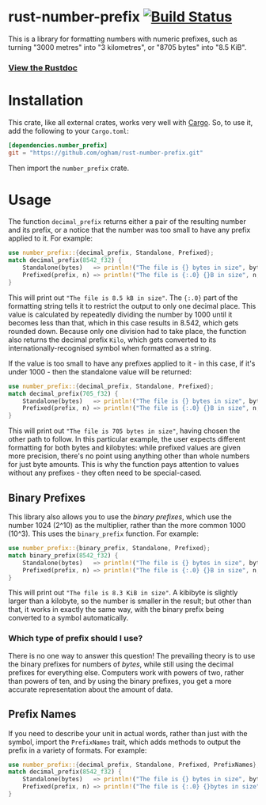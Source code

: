# rust-number-prefix [![Build Status](https://travis-ci.org/ogham/rust-number-prefix.svg?branch=master)](https://travis-ci.org/ogham/rust-number-prefix)

This is a library for formatting numbers with numeric prefixes, such as
turning "3000 metres" into "3 kilometres", or "8705 bytes" into "8.5 KiB".

### [View the Rustdoc](http://ogham.rustdocs.org/locale/)

# Installation

This crate, like all external crates, works very well with
[Cargo](http://crates.io/). So, to use it, add the following to your
`Cargo.toml`:

```toml
[dependencies.number_prefix]
git = "https://github.com/ogham/rust-number-prefix.git"
```

Then import the `number_prefix` crate.

# Usage

The function `decimal_prefix` returns either a pair of the resulting number
and its prefix, or a notice that the number was too small to have any
prefix applied to it. For example:

```rust
use number_prefix::{decimal_prefix, Standalone, Prefixed};
match decimal_prefix(8542_f32) {
	Standalone(bytes)   => println!("The file is {} bytes in size", bytes),
    Prefixed(prefix, n) => println!("The file is {:.0} {}B in size", n, prefix),
}
```

This will print out `"The file is 8.5 kB in size"`. The `{:.0}` part of
the formatting string tells it to restrict the output to only one decimal
place. This value is calculated by repeatedly dividing the number by 1000
until it becomes less than that, which in this case results in 8.542, which
gets rounded down. Because only one division had to take place, the
function also returns the decimal prefix `Kilo`, which gets converted to
its internationally-recognised symbol when formatted as a string.

If the value is too small to have any prefixes applied to it - in this
case, if it's under 1000 - then the standalone value will be returned:

```rust
use number_prefix::{decimal_prefix, Standalone, Prefixed};
match decimal_prefix(705_f32) {
	Standalone(bytes)   => println!("The file is {} bytes in size", bytes),
    Prefixed(prefix, n) => println!("The file is {:.0} {}B in size", n, prefix),
}
```

This will print out `"The file is 705 bytes in size"`, having chosen the
other path to follow. In this particular example, the user expects
different formatting for both bytes and kilobytes: while prefixed values
are given more precision, there's no point using anything other than whole
numbers for just byte amounts. This is why the function pays attention to
values without any prefixes - they often need to be special-cased.

## Binary Prefixes

This library also allows you to use the *binary prefixes*, which use the
number 1024 (2^10) as the multiplier, rather than the more common 1000
(10^3). This uses the `binary_prefix` function. For example:

```rust
use number_prefix::{binary_prefix, Standalone, Prefixed};
match binary_prefix(8542_f32) {
	Standalone(bytes)   => println!("The file is {} bytes in size", bytes),
    Prefixed(prefix, n) => println!("The file is {:.0} {}B in size", n, prefix),
}
```

This will print out `"The file is 8.3 KiB in size"`. A kibibyte is
slightly larger than a kilobyte, so the number is smaller in the result;
but other than that, it works in exactly the same way, with the binary
prefix being converted to a symbol automatically.

### Which type of prefix should I use?

There is no one way to answer this question! The prevailing theory is to
use the binary prefixes for numbers of *bytes*, while still using the
decimal prefixes for everything else. Computers work with powers of two,
rather than powers of ten, and by using the binary prefixes, you get a more
accurate representation about the amount of data.

## Prefix Names

If you need to describe your unit in actual words, rather than just with
the symbol, import the `PrefixNames` trait, which adds methods to output
the prefix in a variety of formats. For example:

```rust
use number_prefix::{decimal_prefix, Standalone, Prefixed, PrefixNames};
match decimal_prefix(8542_f32) {
	Standalone(bytes)   => println!("The file is {} bytes in size", bytes),
    Prefixed(prefix, n) => println!("The file is {:.0} {}bytes in size", n, prefix.lower()),
}
```
